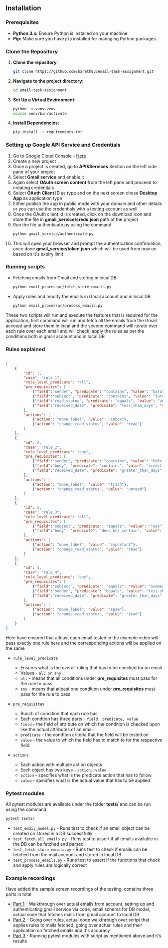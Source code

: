## Installation

### Prerequisites

- **Python 3.x:** Ensure Python is installed on your machine.
- **Pip:** Make sure you have `pip` installed for managing Python packages.

### Clone the Repository

1. **Clone the repository**:
   ```bash
   git clone https://github.com/barath83/email-task-assignment.git
2. **Navigate to the project directory**:
   ```bash
   cd email-task-assignment
3. **Set Up a Virtual Environment**:
   ```bash
   python -m venv venv
   source venv/bin/activate
4. **Install Dependencies**:
   ```bash
   pip install -r requirements.txt


### Setting up Google API Service and Credentials

1. Go to Google Cloud Console - [Here](https://console.cloud.google.com/)
2. Create a new project
3. Once a project is created, go to **API&Services** Section on the left side pane of your project
4. Select **Gmail service** and enable it
5. Again select **OAuth screen content** from the left pane and proceed to creating credentials
6. Select **OAuth Client ID** as type and on the next screen chose **Desktop App** as application type
7. Either publish the app in public mode with your domain and other details or you can use the credentials with a testing account as well
8. Once the OAuth client id is created, click on the download icon and store the file in **gmail_service/creds.json** path of the project
9. Run the file authenticate.py using the command
    ```bash
    python gmail_service/authenticate.py
10. This will open your browser and prompt the authentication confirmation, once done **gmail_service/token.json** which will be used from now on based on it's expiry limit


### Running scripts 

+ Fetching emails from Gmail and storing in local DB 
  ```bash
  python email_processor/fetch_store_emails.py

+ Apply rules and modify the emails in Gmail account and in local DB
  ```bash
  python email_processor/process_emails.py

These two scripts will run and execute the features that is required for the application, first command will run and fetch all the emails from the Gmail account and store them in local and the second command will iterate over each rule over each email and will check, apply the rules as per the conditions both in gmail account and in local DB


### Rules explained

```json

[
    {
        "id": 1,
        "case": "rule_1",
        "rule_level_predicate": "all",
        "pre_requisites": [
            {"field":"sender", "predicate": "contains", "value": "barath"},
            {"field":"subject", "predicate": "contains", "value": "Interview"},
            {"field":"read_status", "predicate": "equals", "value": "unread"},
            {"field":"received_date", "predicate": "less_than_days", "value": "2"}
        ],
        "actions": [
            {"action": "move_label", "value": "inbox"},
            {"action": "change_read_status", "value": "read"}
        ]
    },
    {
        "id": 2,
        "case": "rule_2",
        "rule_level_predicate": "any",
        "pre_requisites": [
            {"field":"sender", "predicate": "contains", "value": "hdfc_sales@gmail.com"},
            {"field":"body", "predicate": "contains", "value": "credit card"},
            {"field":"received_date", "predicate": "greater_than_days", "value": "5"}
        ],
        "actions": [
            {"action": "move_label", "value": "trash"},
            {"action": "change_read_status", "value": "unread"}
        ]
    },
    {
        "id": 3,
        "case": "rule_3",
        "rule_level_predicate": "all",
        "pre_requisites": [
            {"field":"subject", "predicate": "equals", "value": "Test"},
            {"field":"body", "predicate": "does_not_contain", "value": "test email"}
        ],
        "actions": [
            {"action": "move_label", "value": "important"},
            {"action": "change_read_status", "value": "read"}
        ]
    },
    {
        "id": 4,
        "case": "rule_4",
        "rule_level_predicate": "any",
        "pre_requisites": [
            {"field":"subject", "predicate": "equals", "value": "Summer Sale"},
            {"field":"sender", "predicate": "equals", "value": "test-shopping@gmail.com"},
            {"field":"received_date", "predicate": "greater_than_days", "value": "10"}
        ],
        "actions": [
            {"action": "move_label", "value": "spam"},
            {"action": "change_read_status", "value": "read"}
        ]
    }
]
```

Here have ensured that atleast each email tested in the example video will pass exactly one rule here and the corresponding actions will be applied on the same 

+ `rule_level_predicate`
  + Ensures what is the overall ruling that has to be checked for an email
  + Values - `all or any`
  + `all` - means that all conditions under **pre_requisites** must pass for the rule to pass
  + `any` - means that atleast one condition under **pre_requisites** must pass for the rule to pass

+ `pre_requisites`
   + Bunch of condition that each rule has
   + Each condtion has three parts - `field, predicate, value`
   + `field` - the field of attribute on which the condition is checked upon like the actual attributes of an email
   + `predicate` - the condtion criteria that the field will be tested on
   + `value` - the value to which the field has to match to for the respective field

+ `actions`
   + Each action with multiple action objects
   + Each object has two keys - `action, value`
   + `action` - specifies what is the predicate action that has to follow
   + `value` - specifies what is the actual value that has to be applied

 ### Pytest modules 

 All pytest modules are available under the folder **tests/** and can be run using the command 
 ```bash
 pytest tests/
 ```

+ `test_email_model.py` - Runs test to check if an email object can be created on stored in a DB successfully
+ `test_fetch_all_emails.py` - Runs test to assert if all emails available in the DB can be fetched and parsed
+ `test_fetch_store_emails.py` - Runs test to check if emails can be fetched from the mail account and stored in local DB
+ `test_process_emails.py` - Runs test to assert if the functions that check and apply rules are logically correct

### Example recordings 
Have added the sample screen recordings of the testing, contains three parts in total 
* [Part 1](https://drive.google.com/file/d/1BfZAAfdimOmEfwr6TOkSWu2Aazsyok59/view?usp=sharing) - Walkthrough over actual emails from account, setting up and authenticating gmail service via code, email schema for DB model, actual code that fetches mails from gmail account to local DB
* [Part 2](https://drive.google.com/file/d/1hK9GyZMiOE66AySI4HKOKbVHSYzbINoX/view?usp=sharing) - Going over rules, actual code walkthrough over script that applies rules to mails fetched, going over actual rules and their application on fetched emails and it's accuracy
* [Part 3](https://drive.google.com/file/d/1hpZXtxHIsCLU_eOlHjBaBaWknQ0gMt4A/view?usp=sharing) - Running pytest modules with script as mentioned above and it's results 
